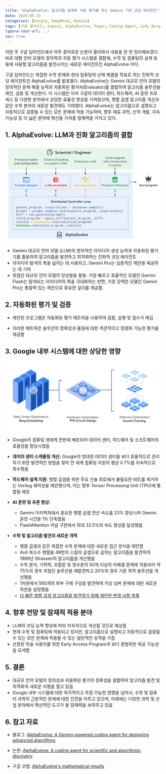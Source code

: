 ```yaml
---
title: "AlphaEvolve: 알고리즘 설계와 자동 평가를 하는 Gemini 기반 코딩 에이전트"
date: 2025-05-15
categories: [Google, DeepMind, Gemini]
tags: [구글 클라우드, Gemini, AlphaEvolve, Paper, Coding Agent, LLM, Borg, TPU, Gemini Flash, Gemini Pro]
typora-root-url: ../
toc: true
---
```


이번 주 구글 딥마인드에서 아주 흥미로운 논문이 올라와서 내용을 한 번 정리해보겠다. 바로 대형 언어 모델의 창의력과 자동 평가 시스템을 결합해, 수학 및 컴퓨팅의 실제 응용에 사용할 알고리즘을 발전시키는 새로운 에이전트인 AlphaEvolve 이다. 

구글 딥마인드는 복잡한 수학 문제와 현대 컴퓨팅의 난제 해결을 목표로 하는 진화적 코딩 에이전트인 AlphaEvolve를 발표했다. AlphaEvolve는 Gemini 대규모 언어 모델의 창의적인 문제 해결 능력과 자동화된 평가자(Evaluator)를 결합하여 알고리즘 솔루션을 제안, 검증 및 개선한다. 이 시스템은 이미 구글의 데이터 센터, 하드웨어, AI 훈련 프로세스 등 다양한 분야에서 상당한 효율성 향상을 가져왔으며, 행렬 곱셈 알고리즘 개선과 같은 수학 분야의 새로운 발견에도 기여했다. AlphaEvolve는 알고리즘으로 설명되고 자동적으로 검증될 수 있는 모든 문제에 적용 가능하며, 향후 재료 과학, 신약 개발, 지속 가능성 등 더 넓은 분야에 혁신을 가져올 잠재력을 가지고 있다. 



## 1. **AlphaEvolve: LLM과 진화 알고리즘의 결합**

![그림1 - AlphaEvolve 전체 구성도](/../images/2025-05/AlphaEvolve01.webp)

* Gemini 대규모 언어 모델 (LLM)의 창의적인 아이디어 생성 능력과 자동화된 평가기를 활용하여 알고리즘을 발견하고 최적화하는 진화적 코딩 에이전트
* 아이디어 탐색의 폭을 넓히는 데 사용되고, Gemini Pro는 심층적인 제안을 제공하는 데 기여
* 최첨단 대규모 언어 모델의 앙상블을 활용. 가장 빠르고 효율적인 모델인 Gemini Flash는 탐색되는 아이디어의 폭을 극대화하는 반면, 가장 강력한 모델인 Gemini Pro는 통찰력 있는 제안으로 중요한 깊이를 제공함.



## 2. **자동화된 평가 및 검증**

* 제안된 프로그램은 자동화된 평가 메트릭을 사용하여 검증, 실행 및 점수가 매김

* 이러한 메트릭은 솔루션의 정확성과 품질에 대한 객관적이고 정량화 가능한 평가를 제공함

  

## 3. **Google 내부 시스템에 대한 상당한 영향**

![그림 2 - 구글 내부 디지털 생태계 시스템](/../images/2025-05/AlphaEvolve02.webp)

* Google의 컴퓨팅 생태계 전반에 배포되어 데이터 센터, 하드웨어 및 소프트웨어의 효율성을 향상시켰음
* **데이터 센터 스케줄링 개선:** Google의 방대한 데이터 센터를 보다 효율적으로 관리하기 위한 발견적인 방법을 찾아 전 세계 컴퓨팅 자원의 평균 0.7%를 지속적으로 회수했음
* **하드웨어 설계 지원:** 행렬 곱셈을 위한 주요 산술 회로에서 불필요한 비트를 제거하는 Verilog 재작성을 제안했으며, 이는 향후 Tensor Processing Unit (TPU)에 통합될 예정
* **AI 훈련 및 추론 향상:** 
  * Gemini 아키텍처에서 중요한 행렬 곱셈 연산 속도를 23% 향상시켜 Gemini 훈련 시간을 1% 단축했음
  * FlashAttention 커널 구현에서 최대 32.5%의 속도 향상을 달성했음

* **수학 및 알고리즘 발견의 새로운 개척**
  * 행렬 곱셈과 같은 복잡한 수학 문제에 대한 새로운 접근 방식을 제안함
  * 4x4 복소수 행렬을 48번의 스칼라 곱셈으로 곱하는 알고리즘을 발견하여 1969년 Strassen의 알고리즘을 개선했음
  * 수학 분석, 기하학, 조합론 및 정수론의 50개 이상의 미해결 문제에 적용되어 약 75%의 경우 최첨단 솔루션을 재발견하고 20%의 경우 기존 최적 솔루션을 개선했음
  * 1차원에서 593개의 외부 구체 구성을 발견하여 키싱 넘버 문제에 대한 새로운 하한을 설정했음
  * [더 빠른 행렬 곱셈 알고리즘을 발견하기 위해 제안한 변경 사항 목록](https://deepmind.google/api/blob/website/media/Code-Evolution-Illustration_compressed.mp4)



## 4. **향후 전망 및 잠재적 적용 분야**

*  LLM의 코딩 능력 향상에 따라 지속적으로 개선될 것으로 예상됨
* 현재 수학 및 컴퓨팅에 적용되고 있지만, 알고리즘으로 설명되고 자동적으로 검증될 수 있는 모든 문제에 적용될 수 있는 일반적인 성격을 가짐
* 선정된 학술 사용자를 위한 Early Access Program과 보다 광범위한 제공 가능성을 모색함



## 5. **결론**

* 대규모 언어 모델의 창의성과 자동화된 평가의 정확성을 결합하여 알고리즘 발견 및 최적화의 새로운 지평을 열고 있음
* Google 내부 시스템에 대한 즉각적이고 측정 가능한 영향을 넘어서, 수학 및 컴퓨터 과학의 근본적인 문제에 대한 진전을 이루고 있으며, 미래에는 다양한 과학 및 산업 분야에서 혁신적인 도구가 될 잠재력을 보여주고 있음



## 6. **참고 자료**

* 블로그: [AlphaEvolve: A Gemini-powered coding agent for designing advanced algorithms](https://deepmind.google/discover/blog/alphaevolve-a-gemini-powered-coding-agent-for-designing-advanced-algorithms/)

* 논문: [AlphaEvolve: A coding agent for scientific and algorithmic discovery](https://storage.googleapis.com/deepmind-media/DeepMind.com/Blog/alphaevolve-a-gemini-powered-coding-agent-for-designing-advanced-algorithms/AlphaEvolve.pdf)
* 구글 코랩: [AlphaEvolve's mathematical results](https://colab.research.google.com/github/google-deepmind/alphaevolve_results/blob/master/mathematical_results.ipynb)





